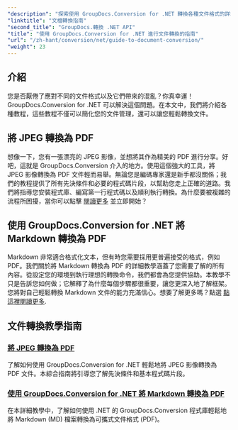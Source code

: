 ```yaml
---
"description": "探索使用 GroupDocs.Conversion for .NET 轉換各種文件格式的詳細教學課程，並簡化您的文件管理流程。"
"linktitle": "文檔轉換指南"
"second_title": "GroupDocs.轉換 .NET API"
"title": "使用 GroupDocs.Conversion for .NET 進行文件轉換的指南"
"url": "/zh-hant/conversion/net/guide-to-document-conversion/"
"weight": 23
---
```


## 介紹

您是否厭倦了應對不同的文件格式以及它們帶來的混亂？你真幸運！ GroupDocs.Conversion for .NET 可以解決這個問題。在本文中，我們將介紹各種教程，這些教程不僅可以簡化您的文件管理，還可以讓您輕鬆轉換文件。

## 將 JPEG 轉換為 PDF

想像一下，您有一張漂亮的 JPEG 影像，並想將其作為精美的 PDF 進行分享。好吧，這就是 GroupDocs.Conversion 介入的地方。使用這個強大的工具，將 JPEG 影像轉換為 PDF 文件輕而易舉。無論您是編碼專家還是新手都沒關係；我們的教程提供了所有先決條件和必要的程式碼片段，以幫助您走上正確的道路。我們將指導您安裝程式庫、編寫第一行程式碼以及順利執行轉換。為什麼要被複雜的流程所困擾，當你可以點擊 [閱讀更多](./converting-jpeg-to-pdf/) 並立即開始？

## 使用 GroupDocs.Conversion for .NET 將 Markdown 轉換為 PDF

Markdown 非常適合格式化文本，但有時您需要採用更普遍接受的格式，例如 PDF。我們關於將 Markdown 轉換為 PDF 的詳細教學涵蓋了您需要了解的所有內容。從設定您的環境到執行理想的轉換命令，我們都會為您提供協助。本教學不只是告訴您如何做；它解釋了為什麼每個步驟都很重要，讓您更深入地了解框架。您將對自己輕鬆轉換 Markdown 文件的能力充滿信心。想要了解更多嗎？點選 [點這裡閱讀更多](./convert-markdown-to-pdf/).

## 文件轉換教學指南
### [將 JPEG 轉換為 PDF](./converting-jpeg-to-pdf/)
了解如何使用 GroupDocs.Conversion for .NET 輕鬆地將 JPEG 影像轉換為 PDF 文件。本綜合指南將引導您了解先決條件和基本程式碼片段。
### [使用 GroupDocs.Conversion for .NET 將 Markdown 轉換為 PDF](./convert-markdown-to-pdf/)
在本詳細教學中，了解如何使用 .NET 的 GroupDocs.Conversion 程式庫輕鬆地將 Markdown (MD) 檔案轉換為可攜式文件格式 (PDF)。